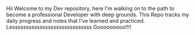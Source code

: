 Hii Welcome to my Dev repository, here I'm walking on to the path to become a professional Developer with deep grounds.
This Repo tracks my daily progress and notes that I've learned and practiced.
Lesssssssssssssssssssssssssssss Gooooooooo!!!!
